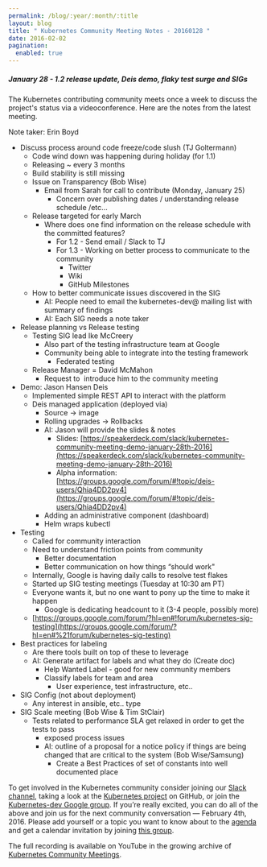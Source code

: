 ```yaml
---
permalink: /blog/:year/:month/:title
layout: blog
title: " Kubernetes Community Meeting Notes - 20160128 "
date: 2016-02-02
pagination:
  enabled: true
---
```

##### January 28 - 1.2 release update, Deis demo, flaky test surge and SIGs

The Kubernetes contributing community meets once a week to discuss the project's status via a videoconference. Here are the notes from the latest meeting.  

 Note taker: Erin Boyd
* Discuss process around code freeze/code slush (TJ Goltermann)
  * Code wind down was happening during holiday (for 1.1)
  * Releasing ~ every 3 months
  * Build stability is still missing
  * Issue on Transparency (Bob Wise)
    * Email from Sarah for call to contribute (Monday, January 25)
      * Concern over publishing dates / understanding release schedule /etc…
  * Release targeted for early March
    * Where does one find information on the release schedule with the committed features?
      * For 1.2 - Send email / Slack to TJ
      * For 1.3 - Working on better process to communicate to the community
        * Twitter
        * Wiki
        * GitHub Milestones
  * How to better communicate issues discovered in the SIG
    * AI: People need to email the kubernetes-dev@ mailing list with summary of findings
    * AI: Each SIG needs a note taker
* Release planning vs Release testing
  * Testing SIG lead Ike McCreery
    * Also part of the testing infrastructure team at Google
    * Community being able to integrate into the testing framework
      * Federated testing
  * Release Manager = David McMahon
    * Request to &nbsp;introduce him to the community meeting
* Demo: Jason Hansen Deis
  * Implemented simple REST API to interact with the platform
  * Deis managed application (deployed via)
    * Source -\> image
    * Rolling upgrades -\> Rollbacks
    * AI: Jason will provide the slides & notes
      * Slides: [https://speakerdeck.com/slack/kubernetes-community-meeting-demo-january-28th-2016](https://speakerdeck.com/slack/kubernetes-community-meeting-demo-january-28th-2016)
      * Alpha information: [https://groups.google.com/forum/#!topic/deis-users/Qhia4DD2pv4](https://groups.google.com/forum/#!topic/deis-users/Qhia4DD2pv4)
    * Adding an administrative component (dashboard)
    * Helm wraps kubectl
* Testing
  * Called for community interaction
  * Need to understand friction points from community
    * Better documentation
    * Better communication on how things “should work"
  * Internally, Google is having daily calls to resolve test flakes
  * Started up SIG testing meetings (Tuesday at 10:30 am PT)
  * Everyone wants it, but no one want to pony up the time to make it happen
    * Google is dedicating headcount to it (3-4 people, possibly more)
  * [https://groups.google.com/forum/?hl=en#!forum/kubernetes-sig-testing](https://groups.google.com/forum/?hl=en#%21forum/kubernetes-sig-testing)
* Best practices for labeling
    * Are there tools built on top of these to leverage
    * AI: Generate artifact for labels and what they do (Create doc)
      * Help Wanted Label - good for new community members
      * Classify labels for team and area
        * User experience, test infrastructure, etc..
* SIG Config (not about deployment)
  * Any interest in ansible, etc.. type
* SIG Scale meeting (Bob Wise & Tim StClair)
  * Tests related to performance SLA get relaxed in order to get the tests to pass
    * exposed process issues
    * AI: outline of a proposal for a notice policy if things are being changed that are critical to the system (Bob Wise/Samsung)
      * Create a Best Practices of set of constants into well documented place

To get involved in the Kubernetes community consider joining our [Slack channel](http://slack.k8s.io/), taking a look at the [Kubernetes project](https://github.com/kubernetes/) on GitHub, or join the [Kubernetes-dev Google group](https://groups.google.com/forum/#!forum/kubernetes-dev). If you’re really excited, you can do all of the above and join us for the next community conversation — February 4th, 2016. Please add yourself or a topic you want to know about to the [agenda](https://docs.google.com/document/d/1VQDIAB0OqiSjIHI8AWMvSdceWhnz56jNpZrLs6o7NJY/edit) and get a calendar invitation by joining [this group](https://groups.google.com/forum/#!forum/kubernetes-community-video-chat).  

The full recording is available on YouTube in the growing archive of [Kubernetes Community Meetings](https://www.youtube.com/playlist?list=PL69nYSiGNLP1pkHsbPjzAewvMgGUpkCnJ).
